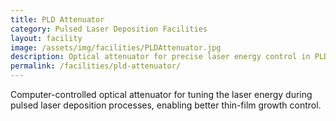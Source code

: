 ```yaml
---
title: PLD Attenuator
category: Pulsed Laser Deposition Facilities
layout: facility
image: /assets/img/facilities/PLDAttenuator.jpg
description: Optical attenuator for precise laser energy control in PLD systems.
permalink: /facilities/pld-attenuator/
---
```


Computer-controlled optical attenuator for tuning the laser energy during pulsed laser deposition processes, enabling better thin-film growth control.
